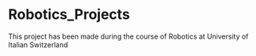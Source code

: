 # Robotics_Projects

This project has been made during the course of Robotics at University of Italian Switzerland
